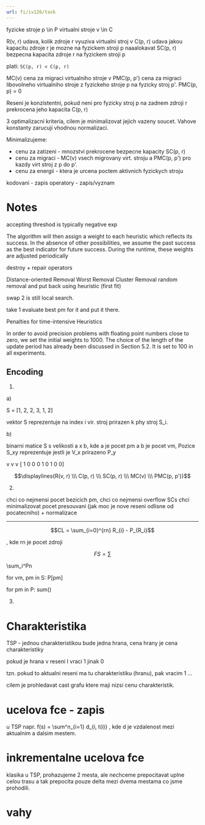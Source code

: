 ```yaml
---
url: fi/iv126/task
---
```


fyzicke stroje p \in P
virtualni stroje v \in C

R(v, r) udava, kolik zdroje r vyuziva virtualni stroj v
C(p, r) udava jakou kapacitu zdroje r je mozne na fyzickem stroji p naaalokavat
SC(p, r) bezpecna kapacita zdroje r na fyzickem stroji p

plati: `SC(p, r) < C(p, r)`

MC(v) cena za migraci virtualniho stroje v
PMC(p, p') cena za migraci libovolneho virtualniho stroje z fyzickeho stroje p na fyzicky stroj p'.
PMC(p, p) = 0

Reseni je konzistentni, pokud neni pro fyzicky stroj p na zadnem zdroji r prekrocena jeho kapacita C(p, r)

3 optimalizacni kriteria, cilem je minimalizovat jejich vazeny soucet.
Vahove konstanty zarucuji vhodnou normalizaci.

Minimalizujeme:
- cenu za zatizeni - mnozstvi prekrocene bezpecne kapacity SC(p, r)
- cenu za migraci - MC(v) vsech migrovany virt. stroju a PMC(p, p') pro kazdy virt stroj z p do p'.
- cenu za energii - ktera je urcena poctem aktivnich fyzickych stroju



kodovani - zapis
operatory - zapis/vyznam


# Notes

accepting threshod is typically negative exp


The algorithm will then assign a weight
to each heuristic which reflects its success. In the absence of other possibilities,
we assume the past success as the best indicator for future success. During the
runtime, these weights are adjusted periodically


destroy + repair operators


Distance-oriented Removal
Worst Removal
Cluster Removal
random removal and put back using heuristic (first fit)

swap 2 is still local search.

take 1 evaluate best pm for it and put it there. 

Penalties for time-intensive Heuristics


In order to avoid precision
problems with floating point numbers close to zero, we set the initial weights to
1000. The choice of the length of the update period has already been discussed
in Section 5.2. It is set to 100 in all experiments.


## Encoding

1)

a)

S = [1, 2, 2, 3, 1, 2]

vektor S reprezentuje na index i vir. stroj prirazen k phy stroj S_i.

b)

binarni matice S s velikosti a x b, kde a je pocet pm a b je pocet vm,
Pozice S_xy reprezentuje jestli je V_x prirazeno P_y

  v v v
[ 1 0 0
  0 1 0
  1 0 0]



$$\displaylines{R(v, r) \\\ C(p, r) \\\ SC(p, r) \\\ MC(v) \\\ PMC(p, p')}$$

2)

chci co nejmensi pocet bezicich pm,
chci co nejmensi overflow SCs
chci minimalizovat pocet presouvani (jak moc je nove reseni odlisne od pocatecniho)
+
normalizace



---

$$CL = \sum_{i=0}^{rn} R_{i} - P_{R_i}$$

, kde rn je pocet zdroji


$$
FS = \sum 
$$

\sum_i^Pn

for vm, pm in S:
  P[pm] 

for pm in P:
 sum()




3)












# Charakteristika

TSP - jednou charakteristikou bude jedna hrana, cena hrany je cena charakteristiky

pokud je hrana v reseni I vraci 1 jinak 0

tzn. pokud to aktualni reseni ma tu charakteristiku (hranu), pak vracim 1 ...

cilem je prohledavat cast grafu ktere maji nizsi cenu charakteristik.


# ucelova fce - zapis

u TSP napr. f(s) = \sum^n_{i=1} d_{i, t(i)} , kde d je vzdalenost mezi aktualnim a dalsim mestem.

# inkrementalne ucelova fce

klasika u TSP, prohazujeme 2 mesta, ale nechceme prepocitavat uplne celou trasu a tak prepocita pouze delta mezi dvema mestama co jsme prohodili.


# vahy









